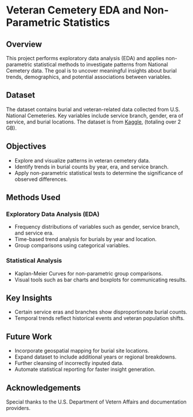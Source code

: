 # Veteran Cemetery EDA and Non-Parametric Statistics

## Overview
This project performs exploratory data analysis (EDA) and applies non-parametric statistical methods to investigate patterns from National Cemetery data. The goal is to uncover meaningful insights about burial trends, demographics, and potential associations between variables.

## Dataset
The dataset contains burial and veteran-related data collected from U.S. National Cemeteries. Key variables include service branch, gender, era of service, and burial locations. The dataset is from [Kaggle](https://www.kaggle.com/datasets/kiarazepeda/national-cemetery-data), (totaling over 2 GB).

## Objectives
- Explore and visualize patterns in veteran cemetery data.
- Identify trends in burial counts by year, era, and service branch.
- Apply non-parametric statistical tests to determine the significance of observed differences.

## Methods Used

### Exploratory Data Analysis (EDA)
- Frequency distributions of variables such as gender, service branch, and service era.
- Time-based trend analysis for burials by year and location.
- Group comparisons using categorical variables.

### Statistical Analysis
- Kaplan-Meier Curves for non-parametric group comparisons.
- Visual tools such as bar charts and boxplots for communicating results.

## Key Insights
- Certain service eras and branches show disproportionate burial counts.
- Temporal trends reflect historical events and veteran population shifts.

## Future Work
- Incorporate geospatial mapping for burial site locations.
- Expand dataset to include additional years or regional breakdowns.
- Further cleansing of incorrectly inputed data. 
- Automate statistical reporting for faster insight generation.

## Acknowledgements
Special thanks to the U.S. Department of Vetern Affairs and documentation providers.
